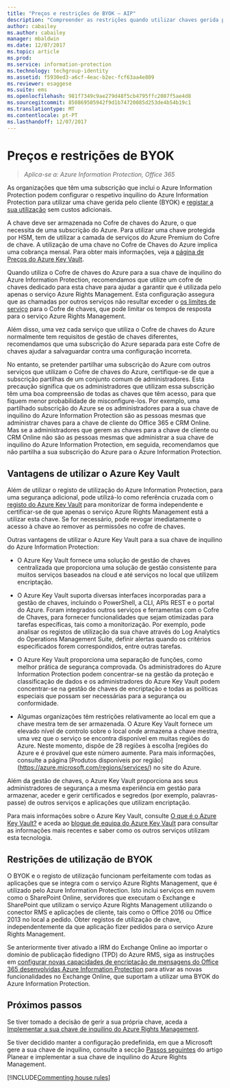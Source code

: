 ```yaml
---
title: "Preços e restrições de BYOK – AIP"
description: "Compreender as restrições quando utilizar chaves gerida pelo cliente (conhecido como \"traga a sua própria chave\", ou BYOK) com o Azure Information Protection."
author: cabailey
ms.author: cabailey
manager: mbaldwin
ms.date: 12/07/2017
ms.topic: article
ms.prod: 
ms.service: information-protection
ms.technology: techgroup-identity
ms.assetid: f5930ed3-a6cf-4eac-b2ec-fcf63aa4e809
ms.reviewer: esaggese
ms.suite: ems
ms.openlocfilehash: 981f7349c9ae279d48f5cb4795ffc2087f5ae4d8
ms.sourcegitcommit: 850869505942f9d1b74720085d253de4b54b19c1
ms.translationtype: MT
ms.contentlocale: pt-PT
ms.lasthandoff: 12/07/2017
---
```

# <a name="byok-pricing-and-restrictions"></a>Preços e restrições de BYOK

>*Aplica-se a: Azure Information Protection, Office 365*


As organizações que têm uma subscrição que inclui o Azure Information Protection podem configurar o respetivo inquilino do Azure Information Protection para utilizar uma chave gerida pelo cliente (BYOK) e [registar a sua utilização](../deploy-use/log-analyze-usage.md) sem custos adicionais. 

A chave deve ser armazenada no Cofre de chaves do Azure, o que necessita de uma subscrição do Azure. Para utilizar uma chave protegida por HSM, tem de utilizar a camada de serviços do Azure Premium do Cofre de chave. A utilização de uma chave no Cofre de Chaves do Azure implica uma cobrança mensal. Para obter mais informações, veja a [página de Preços do Azure Key Vault](https://azure.microsoft.com/en-us/pricing/details/key-vault/).

Quando utiliza o Cofre de chaves do Azure para a sua chave de inquilino do Azure Information Protection, recomendamos que utilize um cofre de chaves dedicado para esta chave para ajudar a garantir que é utilizada pelo apenas o serviço Azure Rights Management. Esta configuração assegura que as chamadas por outros serviços não resultar exceder o [os limites de serviço](/azure/key-vault/key-vault-service-limits) para o Cofre de chaves, que pode limitar os tempos de resposta para o serviço Azure Rights Management.  

Além disso, uma vez cada serviço que utiliza o Cofre de chaves do Azure normalmente tem requisitos de gestão de chaves diferentes, recomendamos que uma subscrição do Azure separada para este Cofre de chaves ajudar a salvaguardar contra uma configuração incorreta. 

No entanto, se pretender partilhar uma subscrição do Azure com outros serviços que utilizam o Cofre de chaves do Azure, certifique-se de que a subscrição partilhas de um conjunto comum de administradores. Esta precaução significa que os administradores que utilizam essa subscrição têm uma boa compreensão de todas as chaves que têm acesso, para que fiquem menor probabilidade de misconfigure-los. Por exemplo, uma partilhado subscrição do Azure se os administradores para a sua chave de inquilino do Azure Information Protection são as pessoas mesmas que administrar chaves para a chave de cliente do Office 365 e CRM Online. Mas se a administradores que gerem as chaves para a chave de cliente ou CRM Online não são as pessoas mesmas que administrar a sua chave de inquilino do Azure Information Protection, em seguida, recomendamos que não partilha a sua subscrição do Azure para o Azure Information Protection.

## <a name="benefits-of-using-azure-key-vault"></a>Vantagens de utilizar o Azure Key Vault

Além de utilizar o registo de utilização do Azure Information Protection, para uma segurança adicional, pode utilizá-lo como referência cruzada com o [registo do Azure Key Vault](https://azure.microsoft.com/documentation/articles/key-vault-logging/) para monitorizar de forma independente e certificar-se de que apenas o serviço Azure Rights Management está a utilizar esta chave. Se for necessário, pode revogar imediatamente o acesso à chave ao remover as permissões no cofre de chaves.

Outras vantagens de utilizar o Azure Key Vault para a sua chave de inquilino do Azure Information Protection:

- O Azure Key Vault fornece uma solução de gestão de chaves centralizada que proporciona uma solução de gestão consistente para muitos serviços baseados na cloud e até serviços no local que utilizem encriptação.

- O Azure Key Vault suporta diversas interfaces incorporadas para a gestão de chaves, incluindo o PowerShell, a CLI, APIs REST e o portal do Azure. Foram integrados outros serviços e ferramentas com o Cofre de Chaves, para fornecer funcionalidades que sejam otimizadas para tarefas específicas, tais como a monitorização. Por exemplo, pode analisar os registos de utilização da sua chave através do Log Analytics do Operations Management Suite, definir alertas quando os critérios especificados forem correspondidos, entre outras tarefas.

- O Azure Key Vault proporciona uma separação de funções, como melhor prática de segurança comprovada. Os administradores do Azure Information Protection podem concentrar-se na gestão da proteção e classificação de dados e os administradores do Azure Key Vault podem concentrar-se na gestão de chaves de encriptação e todas as políticas especiais que possam ser necessárias para a segurança ou conformidade.

- Algumas organizações têm restrições relativamente ao local em que a chave mestra tem de ser armazenada. O Azure Key Vault fornece um elevado nível de controlo sobre o local onde armazena a chave mestra, uma vez que o serviço se encontra disponível em muitas regiões do Azure. Neste momento, dispõe de 28 regiões à escolha [regiões do Azure e é provável que este número aumente. Para mais informações, consulte a página [Produtos disponíveis por região] (https://azure.microsoft.com/regions/services/) no site do Azure.

Além da gestão de chaves, o Azure Key Vault proporciona aos seus administradores de segurança a mesma experiência em gestão para armazenar, aceder e gerir certificados e segredos (por exemplo, palavras-passe) de outros serviços e aplicações que utilizam encriptação. 

Para mais informações sobre o Azure Key Vault, consulte [O que é o Azure Key Vault?](/azure/key-vault/key-vault-whatis) e aceda ao [blogue de equipa do Azure Key Vault](https://blogs.technet.microsoft.com/kv/) para consultar as informações mais recentes e saber como os outros serviços utilizam esta tecnologia.

## <a name="restrictions-when-using-byok"></a>Restrições de utilização de BYOK

O BYOK e o registo de utilização funcionam perfeitamente com todas as aplicações que se integra com o serviço Azure Rights Management, que é utilizado pelo Azure Information Protection. Isto inclui serviços em nuvem como o SharePoint Online, servidores que executam o Exchange e SharePoint que utilizam o serviço Azure Rights Management utilizando o conector RMS e aplicações de cliente, tais como o Office 2016 ou Office 2013 no local a pedido. Obter registos de utilização de chave, independentemente da que aplicação fizer pedidos para o serviço Azure Rights Management.

Se anteriormente tiver ativado a IRM do Exchange Online ao importar o domínio de publicação fidedigno (TPD) do Azure RMS, siga as instruções em [configurar novas capacidades de encriptação de mensagens do Office 365 desenvolvidas Azure Information Protection](https://support.office.com/article/7ff0c040-b25c-4378-9904-b1b50210d00e) para ativar as novas funcionalidades no Exchange Online, que suportam a utilizar uma BYOK do Azure Information Protection.

## <a name="next-steps"></a>Próximos passos

Se tiver tomado a decisão de gerir a sua própria chave, aceda a [Implementar a sua chave de inquilino do Azure Rights Management](plan-implement-tenant-key.md#implementing-byok-for-your-azure-information-protection-tenant-key).

Se tiver decidido manter a configuração predefinida, em que a Microsoft gere a sua chave de inquilino, consulte a secção [Passos seguintes](plan-implement-tenant-key.md#next-steps) do artigo Planear e implementar a sua chave de inquilino do Azure Rights Management.

[!INCLUDE[Commenting house rules](../includes/houserules.md)]
